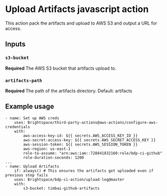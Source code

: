 # Upload Artifacts javascript action

This action pack the artifacts and upload to AWS S3 and output a URL for access.

## Inputs

### `s3-bucket`

**Required** The AWS S3 bucket that artifacts upload to.

### `artifacts-path`

**Required** The path of the artifacts directory. Default: artifacts

## Example usage

```
- name: Set up AWS creds
	uses: Brightspace/third-party-actions@aws-actions/configure-aws-credentials
	with:
		aws-access-key-id: ${{ secrets.AWS_ACCESS_KEY_ID }}
		aws-secret-access-key: ${{ secrets.AWS_SECRET_ACCESS_KEY }}
		aws-session-token: ${{ secrets.AWS_SESSION_TOKEN }}
		aws-region: us-east-1
		role-to-assume: "arn:aws:iam::728041832160:role/bdp-ci-github"
		role-duration-seconds: 1200
...
- name: Upload Artifacts
	if: always() # This ensures the artifacts get uploaded even if previous step fails
	uses: Brightspace/bdp-ci-action/upload-log@master
	with:
		s3-bucket: timbai-github-artifacts
```
